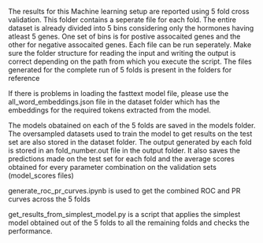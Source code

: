 The results for this Machine learning setup are reported using 5 fold cross validation. This folder contains a seperate file for each fold.
The entire dataset is already divided into 5 bins considering only the hormones having atleast 5 genes. One set of bins is for postive assocaited genes and the other for negative assocaited genes.
Each file can be run seperately. Make sure the folder structure for reading the input and writing the output is correct depending on the path from which you execute the script.
The files generated for the complete run of 5 folds is present in the folders for reference

If there is problems in loading the fasttext model file, please use the all_word_embeddings.json file in the dataset folder which has the embeddings for the required tokens extracted from the model.

The models obatained on each of the 5 folds are saved in the models folder.
The oversampled datasets used to train the model to get results on the test set are also stored in the dataset folder.
The output generated by each fold is stored in an fold_number.out file in the output folder. It also saves the predictions made on the test set for each fold and the average scores obtained for every parameter combination on the validation sets (model_scores files)

generate_roc_pr_curves.ipynb is used to get the combined ROC and PR curves across the 5 folds

get_results_from_simplest_model.py is a script that applies the simplest model obtained out of the 5 folds to all the remaining folds and checks the performance.
